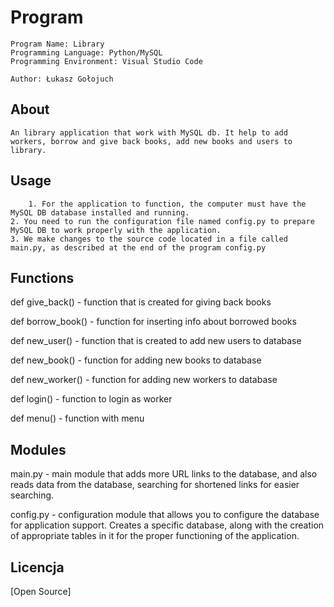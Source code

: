 # Program

    Program Name: Library
    Programming Language: Python/MySQL
    Programming Environment: Visual Studio Code

    Author: Łukasz Gołojuch

## About

    An library application that work with MySQL db. It help to add workers, borrow and give back books, add new books and users to library.

## Usage

        1. For the application to function, the computer must have the MySQL DB database installed and running.
    2. You need to run the configuration file named config.py to prepare MySQL DB to work properly with the application.
    3. We make changes to the source code located in a file called main.py, as described at the end of the program config.py

## Functions

def give_back() - function that is created for giving back books

def borrow_book() - function for inserting info about borrowed books

def new_user() - function that is created to add new users to database

def new_book() - function for adding new books to database

def new_worker() - function for adding new workers to database

def login() - function to login as worker

def menu() - function with menu 

## Modules

main.py - main module that adds more URL links to the database, and also reads data from the database, searching for shortened links for easier searching.

config.py - configuration module that allows you to configure the database for application support. Creates a specific database, along with the creation of appropriate tables in it for the proper functioning of the application.

## Licencja
[Open Source]
